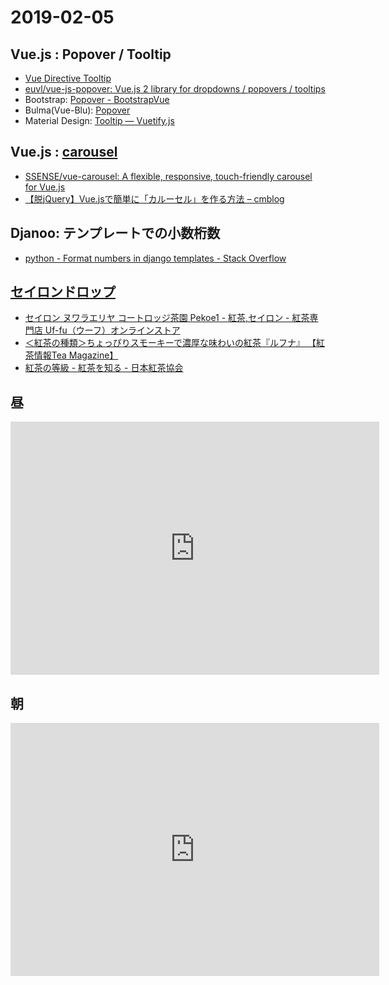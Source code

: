 # 2019-02-05

## Vue.js : Popover / Tooltip

- [Vue Directive Tooltip](https://hekigan.github.io/vue-directive-tooltip/)
- [euvl/vue-js-popover: Vue.js 2 library for dropdowns / popovers / tooltips](https://github.com/euvl/vue-js-popover)
- Bootstrap: [Popover - BootstrapVue](https://bootstrap-vue.js.org/docs/components/popover)
- Bulma(Vue-Blu): [Popover](https://chenz24.github.io/vue-blu/#/components/popover)
- Material Design: [Tooltip — Vuetify.js](https://vuetifyjs.com/ja/components/tooltips)

## Vue.js : [carousel](https://ejje.weblio.jp/content/carousel)

- [SSENSE/vue-carousel: A flexible, responsive, touch-friendly carousel for Vue.js](https://github.com/SSENSE/vue-carousel)
- [【脱jQuery】Vue.jsで簡単に「カルーセル」を作る方法 – cmblog](https://masatoshihanai.com/vue-carousel/)

## Djanoo: テンプレートでの小数桁数

- [python - Format numbers in django templates - Stack Overflow](https://stackoverflow.com/questions/346467/format-numbers-in-django-templates)

## [セイロンドロップ](http://www.ceylondrop.com/)

- [セイロン ヌワラエリヤ コートロッジ茶園 Pekoe1 - 紅茶,セイロン - 紅茶専門店 Uf-fu（ウーフ）オンラインストア](http://uffu.shop9.makeshop.jp/shopdetail/000000000140/)
- [＜紅茶の種類＞ちょっぴりスモーキーで濃厚な味わいの紅茶『ルフナ』 【紅茶情報Tea Magazine】](https://tea-magazine.net/tealeaves/4411/)
- [紅茶の等級 - 紅茶を知る - 日本紅茶協会](http://www.tea-a.gr.jp/knowledge/tea_class/index.html)

## 昼

<iframe height='405' width='590' frameborder='0' allowtransparency='true' scrolling='no' src='https://www.strava.com/activities/2124982284/embed/eb35c36762de711ccb639b0d38b34b5127ef5162'></iframe>

## 朝

<iframe height='405' width='590' frameborder='0' allowtransparency='true' scrolling='no' src='https://www.strava.com/activities/2124757303/embed/333398009806303ca0d9ef0f141739255b51155b'></iframe>
